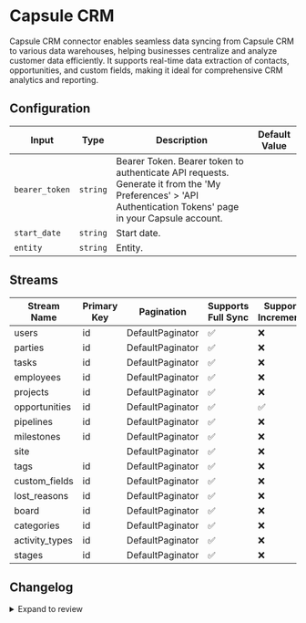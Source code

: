 # Capsule CRM
Capsule CRM connector  enables seamless data syncing from Capsule CRM to various data warehouses, helping businesses centralize and analyze customer data efficiently. It supports real-time data extraction of contacts, opportunities, and custom fields, making it ideal for comprehensive CRM analytics and reporting.

## Configuration

| Input | Type | Description | Default Value |
|-------|------|-------------|---------------|
| `bearer_token` | `string` | Bearer Token. Bearer token to authenticate API requests. Generate it from the &#39;My Preferences&#39; &gt; &#39;API Authentication Tokens&#39; page in your Capsule account. |  |
| `start_date` | `string` | Start date.  |  |
| `entity` | `string` | Entity.  |  |

## Streams
| Stream Name | Primary Key | Pagination | Supports Full Sync | Supports Incremental |
|-------------|-------------|------------|---------------------|----------------------|
| users | id | DefaultPaginator | ✅ |  ❌  |
| parties | id | DefaultPaginator | ✅ |  ❌  |
| tasks | id | DefaultPaginator | ✅ |  ❌  |
| employees | id | DefaultPaginator | ✅ |  ❌  |
| projects | id | DefaultPaginator | ✅ |  ❌  |
| opportunities | id | DefaultPaginator | ✅ |  ✅  |
| pipelines | id | DefaultPaginator | ✅ |  ❌  |
| milestones | id | DefaultPaginator | ✅ |  ❌  |
| site |  | DefaultPaginator | ✅ |  ❌  |
| tags | id | DefaultPaginator | ✅ |  ❌  |
| custom_fields | id | DefaultPaginator | ✅ |  ❌  |
| lost_reasons | id | DefaultPaginator | ✅ |  ❌  |
| board | id | DefaultPaginator | ✅ |  ❌  |
| categories | id | DefaultPaginator | ✅ |  ❌  |
| activity_types | id | DefaultPaginator | ✅ |  ❌  |
| stages | id | DefaultPaginator | ✅ |  ❌  |

## Changelog

<details>
  <summary>Expand to review</summary>

| Version          | Date              | Pull Request | Subject        |
|------------------|-------------------|--------------|----------------|
| 0.0.5 | 2024-12-21 | [50172](https://github.com/airbytehq/airbyte/pull/50172) | Update dependencies |
| 0.0.4 | 2024-12-14 | [49566](https://github.com/airbytehq/airbyte/pull/49566) | Update dependencies |
| 0.0.3 | 2024-12-12 | [49314](https://github.com/airbytehq/airbyte/pull/49314) | Update dependencies |
| 0.0.2 | 2024-12-11 | [49028](https://github.com/airbytehq/airbyte/pull/49028) | Starting with this version, the Docker image is now rootless. Please note that this and future versions will not be compatible with Airbyte versions earlier than 0.64 |
| 0.0.1 | 2024-11-09 | | Initial release by [@bishalbera](https://github.com/bishalbera) via Connector Builder |

</details>
